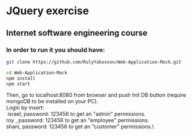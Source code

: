 # JQuery exercise
## Internet software engineering course

### In order to run it you should have:

```bash
git clone https://github.com/RulyYakovson/Web-Application-Mock.git

cd Web-Application-Mock
npm install
npm start
```
Then, go to localhost:8080 from browser and push Init DB button (require mongoDB to be installed on your PC).\
Login by insert:\
&nbsp;israel, password: 123456 to get an "admin" permissions.\
  roy , password: 123456 to get an "employee" permissions.\
  shani, password: 123456 to get an "customer" permissions.\
